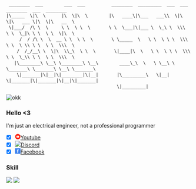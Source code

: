  ```
  ________  ___        ___  ___          ________  _________  ___  ___  ________  ___  ________     
|\_____  \|\  \      |\  \|\  \        |\   ____\|\___   ___\\  \|\  \|\   ___ \|\  \|\   __  \    
  \|___/  /\ \  \     \ \  \ \  \       \ \  \___|\|___ \  \_\ \  \\\  \ \  \_|\ \ \  \ \  \|\  \   
      /  / /\ \  \  __ \ \  \ \  \       \ \_____  \   \ \  \ \ \  \\\  \ \  \ \\ \ \  \ \  \\\  \  
     /  /_/__\ \  \|\  \\_\  \ \  \       \|____|\  \   \ \  \ \ \  \\\  \ \  \_\\ \ \  \ \  \\\  \ 
    |\________\ \__\ \________\ \__\        ____\_\  \   \ \__\ \ \_______\ \_______\ \__\ \_______\
     \|_______|\|__|\|________|\|__|       |\_________\   \|__|  \|_______|\|_______|\|__|\|_______|
                                           \|_________|
```
![okk](./Assets/blink_of_an_eye_42f4ce-ezgif.com-video-to-gif-converter.gif)
### Hello <3
I'm just an electrical engineer, not a professional programmer
- [x] [<img src="./Assets/ok2.gif" width="15"/>](./Assets/ok2.gif)[Youtube](https://www.youtube.com/@ZijiNightcore)
- [x] [<img src="./Assets/Discord.gif" width="15"/>](./Assets/Discord.gif)[Discord](https://discord.com/invite/zaskhD7PTW)
- [x] [<img src="./Assets/Favebook.gif" width="15"/>](./Assets/Favebook.gif)[Facebook](https://www.facebook.com/Ziji.Pia)
### Skill
<img src="https://skillicons.dev/icons?i=ae,blender,c,cpp,js,ts,mongodb&theme=dark" />
<img src = "https://github-readme-stats.vercel.app/api/top-langs?username=zijipia&theme=dark&hide_border=true"/>
